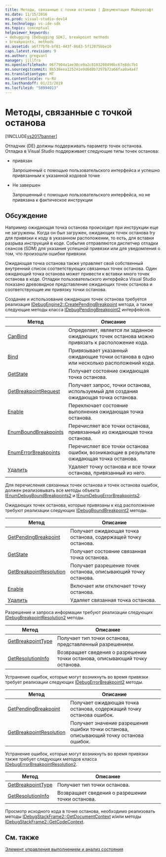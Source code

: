 ```yaml
---
title: Методы, связанные с точки останова | Документация Майкрософт
ms.date: 11/15/2016
ms.prod: visual-studio-dev14
ms.technology: vs-ide-sdk
ms.topic: conceptual
helpviewer_keywords:
- debugging [Debugging SDK], breakpoint methods
- breakpoints, methods
ms.assetid: a6f77bf0-bf81-443f-8683-5f12075bbe10
caps.latest.revision: 9
ms.author: gregvanl
manager: jillfra
ms.openlocfilehash: 06f7904a1ae38ce9a2c8103208490bc67e8dc7b1
ms.sourcegitcommit: 8b538eea125241e9d6d8b7297b72a66faa9a4a47
ms.translationtype: MT
ms.contentlocale: ru-RU
ms.lasthandoff: 01/23/2019
ms.locfileid: "58994013"
---
```

# <a name="breakpoint-related-methods"></a>Методы, связанные с точкой останова
[!INCLUDE[vs2017banner](../../includes/vs2017banner.md)]

Отладчик (DE) должны поддерживать параметр точек останова. Отладка в Visual Studio поддерживает следующие типы точек останова:  
  
-   привязан  
  
     Запрошенный с помощью пользовательского интерфейса и успешно привязанным к указанной кодовой точке  
  
-   Не завершен  
  
     Запрошенный с помощью пользовательского интерфейса, но не привязана к фактическое инструкции  
  
## <a name="discussion"></a>Обсуждение  
 Например ожидающая точка останова происходит при инструкции еще не загружены. Когда он был загружен, ожидающих точек останова try для привязки к коду в указанном расположении, то есть, для вставки разрыва инструкций в коде. События отправляются диспетчер отладки сеансов (SDM) для указания успешной привязки или для уведомления о том, что произошли ошибки привязки.  
  
 Ожидающая точка останова также управляет свой собственный внутренний список соответствующих связанных точек останова. Один ожидающий точка останова может привести к вставки много точек останова в коде. Отладки пользовательского интерфейса Visual Studio показано древовидное представление ожидающих точек останова и соответствующие им привязку точки останова.  
  
 Создание и использование ожидающих точек останова требуется реализация [IDebugEngine2::CreatePendingBreakpoint](../../extensibility/debugger/reference/idebugengine2-creatependingbreakpoint.md) метода, а также следующие методы класса [IDebugPendingBreakpoint2](../../extensibility/debugger/reference/idebugpendingbreakpoint2.md) интерфейсов.  
  
|Метод|Описание|  
|------------|-----------------|  
|[CanBind](../../extensibility/debugger/reference/idebugpendingbreakpoint2-canbind.md)|Определяет, является ли заданное ожидающих точек останова можно привязать к расположение кода.|  
|[Bind](../../extensibility/debugger/reference/idebugpendingbreakpoint2-bind.md)|Привязывает указанный ожидающие точки останова в одно или несколько расположений кода.|  
|[GetState](../../extensibility/debugger/reference/idebugpendingbreakpoint2-getstate.md)|Получает состояние ожидающая точка останова.|  
|[GetBreakpointRequest](../../extensibility/debugger/reference/idebugpendingbreakpoint2-getbreakpointrequest.md)|Получает запрос, точки останова, используемый для создания ожидающая точка останова.|  
|[Enable](../../extensibility/debugger/reference/idebugpendingbreakpoint2-enable.md)|Переключает состояние выполнения ожидающая точка останова.|  
|[EnumBoundBreakpoints](../../extensibility/debugger/reference/idebugpendingbreakpoint2-enumboundbreakpoints.md)|Перечисляет все точки останова, привязанный из ожидающая точка останова.|  
|[EnumErrorBreakpoints](../../extensibility/debugger/reference/idebugpendingbreakpoint2-enumerrorbreakpoints.md)|Перечисляет все точки останова ошибки, возникающие в результате ожидающая точка останова.|  
|[Удалить](../../extensibility/debugger/reference/idebugpendingbreakpoint2-delete.md)|Удаляет точку останова и все точки останова, привязанный из него.|  
  
 Для перечисления связанных точек останова и точек останова ошибок, должен реализовывать все методы объекта [IEnumDebugBoundBreakpoints2](../../extensibility/debugger/reference/ienumdebugboundbreakpoints2.md) и [IEnumDebugErrorBreakpoints2](../../extensibility/debugger/reference/ienumdebugerrorbreakpoints2.md).  
  
 Ожидающих точек останова, которые привязаны к код расположение требуют реализации следующих [IDebugBoundBreakpoint2](../../extensibility/debugger/reference/idebugboundbreakpoint2.md) методы.  
  
|Метод|Описание|  
|------------|-----------------|  
|[GetPendingBreakpoint](../../extensibility/debugger/reference/idebugboundbreakpoint2-getpendingbreakpoint.md)|Получает ожидающая точка останова, содержащей точку останова.|  
|[GetState](../../extensibility/debugger/reference/idebugboundbreakpoint2-getstate.md)|Получает состояние связанная точка останова.|  
|[GetBreakpointResolution](../../extensibility/debugger/reference/idebugboundbreakpoint2-getbreakpointresolution.md)|Получает разрешение точек останова, описывающий точку останова.|  
|[Enable](../../extensibility/debugger/reference/idebugboundbreakpoint2-enable.md)|Включает или отключает точку останова.|  
|[Удалить](../../extensibility/debugger/reference/idebugboundbreakpoint2-delete.md)|Удаляет связанная точка останова.|  
  
 Разрешение и запроса информации требуют реализации следующих [IDebugBreakpointResolution2](../../extensibility/debugger/reference/idebugbreakpointresolution2.md) методы.  
  
|Метод|Описание|  
|------------|-----------------|  
|[GetBreakpointType](../../extensibility/debugger/reference/idebugbreakpointresolution2-getbreakpointtype.md)|Получает тип точки останова, представленный разрешением.|  
|[GetResolutionInfo](../../extensibility/debugger/reference/idebugbreakpointresolution2-getresolutioninfo.md)|Возвращает сведения о разрешении точки останова, описывающий точку останова.|  
  
 Устранение ошибок, которые могут возникнуть во время привязки требует реализации следующих [IDebugErrorBreakpoint2](../../extensibility/debugger/reference/idebugerrorbreakpoint2.md) методы.  
  
|Метод|Описание|  
|------------|-----------------|  
|[GetPendingBreakpoint](../../extensibility/debugger/reference/idebugerrorbreakpoint2-getpendingbreakpoint.md)|Получает ожидающая точка останова, содержащий точку останова ошибок.|  
|[GetBreakpointResolution](../../extensibility/debugger/reference/idebugerrorbreakpoint2-getbreakpointresolution.md)|Получает значение разрешения ошибки точки останова, описывающий точку останова ошибок.|  
  
 Устранение ошибок, которые могут возникнуть во время привязки также требует следующих методов класса [IDebugErrorBreakpointResolution2](../../extensibility/debugger/reference/idebugerrorbreakpointresolution2.md).  
  
|Метод|Описание|  
|------------|-----------------|  
|[GetBreakpointType](../../extensibility/debugger/reference/idebugerrorbreakpointresolution2-getbreakpointtype.md)|Получает тип точки останова.|  
|[GetResolutionInfo](../../extensibility/debugger/reference/idebugerrorbreakpointresolution2-getresolutioninfo.md)|Возвращает сведения о разрешении точки останова.|  
  
 Просмотр исходного кода в точке останова, необходимо реализовать методы [IDebugStackFrame2::GetDocumentContext](../../extensibility/debugger/reference/idebugstackframe2-getdocumentcontext.md) и/или методы [IDebugStackFrame2::GetCodeContext](../../extensibility/debugger/reference/idebugstackframe2-getcodecontext.md).  
  
## <a name="see-also"></a>См. также  
 [Элемент управления выполнением и анализ состояния](../../extensibility/debugger/execution-control-and-state-evaluation.md)
